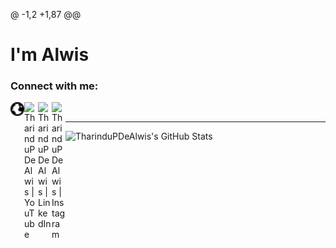 @ -1,2 +1,87 @@
# I'm Alwis

### Connect with me:
[<img align="left" alt="TharinduPDeAlwis.com" width="22px" src="https://raw.githubusercontent.com/iconic/open-iconic/master/svg/globe.svg" />][website]
[<img align="left" alt="TharinduPDeAlwis | YouTube" width="22px" src="https://cdn.jsdelivr.net/npm/simple-icons@v3/icons/youtube.svg" />][youtube]
[<img align="left" alt="TharinduPDeAlwis | LinkedIn" width="22px" src="https://cdn.jsdelivr.net/npm/simple-icons@v3/icons/linkedin.svg" />][linkedin]
[<img align="left" alt="TharinduPDeAlwis | Instagram" width="22px" src="https://cdn.jsdelivr.net/npm/simple-icons@v3/icons/instagram.svg" />][instagram]
<br />
_______
 <img align="left" alt="TharinduPDeAlwis's GitHub Stats" src="https://github-readme-stats.vercel.app/api?username=TharinduPDeAlwis&show_icons=true&theme=radical)
" />

[website]: https://tharindupersonalinfo.blogspot.com/
[youtube]: https://www.youtube.com/channel/UCuG4h7i1d9T4M7kUVlQU4HA
[instagram]: https://instagram.com/TharinduPDeAlwis
[linkedin]: https://www.linkedin.com/in/t-priyan-de-alwis-321b7447/

